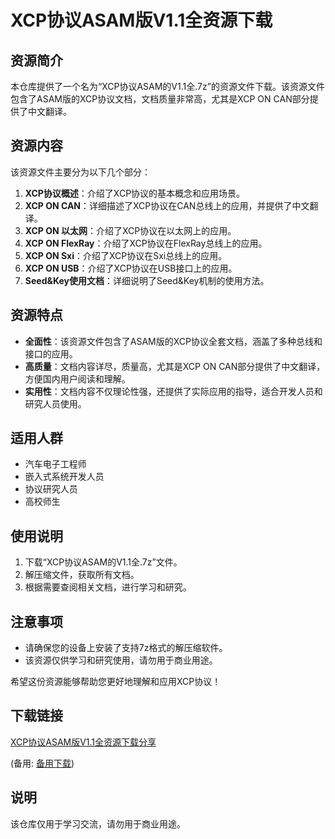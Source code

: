 # XCP协议ASAM版V1.1全资源下载

## 资源简介

本仓库提供了一个名为“XCP协议ASAM的V1.1全.7z”的资源文件下载。该资源文件包含了ASAM版的XCP协议文档，文档质量非常高，尤其是XCP ON CAN部分提供了中文翻译。

## 资源内容

该资源文件主要分为以下几个部分：

1. **XCP协议概述**：介绍了XCP协议的基本概念和应用场景。
2. **XCP ON CAN**：详细描述了XCP协议在CAN总线上的应用，并提供了中文翻译。
3. **XCP ON 以太网**：介绍了XCP协议在以太网上的应用。
4. **XCP ON FlexRay**：介绍了XCP协议在FlexRay总线上的应用。
5. **XCP ON Sxi**：介绍了XCP协议在Sxi总线上的应用。
6. **XCP ON USB**：介绍了XCP协议在USB接口上的应用。
7. **Seed&Key使用文档**：详细说明了Seed&Key机制的使用方法。

## 资源特点

- **全面性**：该资源文件包含了ASAM版的XCP协议全套文档，涵盖了多种总线和接口的应用。
- **高质量**：文档内容详尽，质量高，尤其是XCP ON CAN部分提供了中文翻译，方便国内用户阅读和理解。
- **实用性**：文档内容不仅理论性强，还提供了实际应用的指导，适合开发人员和研究人员使用。

## 适用人群

- 汽车电子工程师
- 嵌入式系统开发人员
- 协议研究人员
- 高校师生

## 使用说明

1. 下载“XCP协议ASAM的V1.1全.7z”文件。
2. 解压缩文件，获取所有文档。
3. 根据需要查阅相关文档，进行学习和研究。

## 注意事项

- 请确保您的设备上安装了支持7z格式的解压缩软件。
- 该资源仅供学习和研究使用，请勿用于商业用途。

希望这份资源能够帮助您更好地理解和应用XCP协议！

## 下载链接
[XCP协议ASAM版V1.1全资源下载分享](https://pan.quark.cn/s/b897fb38df09) 

(备用: [备用下载](https://pan.baidu.com/s/1xWuI2DFsmvPkaxD5NOFKMQ?pwd=1234))

## 说明

该仓库仅用于学习交流，请勿用于商业用途。
